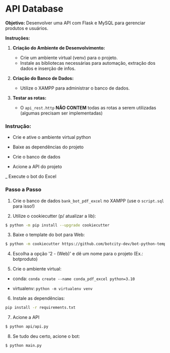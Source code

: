 # API Database

**Objetivo:** Desenvolver uma API com Flask e MySQL para gerenciar produtos e usuários.
    
**Instruções:**
    
1. **Criação do Ambiente de Desenvolvimento:**
    - Crie um ambiente virtual (venv) para o projeto.
    - Instale as bibliotecas necessárias para automação, extração dos dados e inserção de infos.

2. **Criação do Banco de Dados:**
    - Utilize o XAMPP para administrar o banco de dados.

3. **Testar as rotas:**
    - O `api_rest.http` **NÃO CONTEM** todas as rotas a serem utilizadas (algumas precisam ser implementadas)

### **Instrução:**
    
- Crie e ative o ambiente virtual python

- Baixe as dependências do projeto

- Crie o banco de dados

- Acione a API do projeto

_ Execute o bot do Excel

### **Passo a Passo**

1. Crie o banco de dados `bank_bot_pdf_excel` no XAMPP (use o `script.sql` para isso!)

2. Utilize o cookiecutter (p/ atualizar a lib):

```bash
$ python -m pip install --upgrade cookiecutter
```

3. Baixe o template do bot para Web:

```bash
$ python -m cookiecutter https://github.com/botcity-dev/bot-python-template/archive/v2.zip
```

4. Escolha a opção '2 - (Web)' e dê um nome para o projeto (Ex.: botproduto)

5. Crie o ambiente virtual:

- conda: `conda create --name conda_pdf_excel python=3.10`

- virtualenv: `python -m virtualenv venv`

6. Instale as dependências:

```bash
pip install -r requirements.txt
```

7. Acione a API

```bash
$ python api/api.py
```

8. Se tudo deu certo, acione o bot:

```bash
$ python main.py
```
